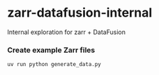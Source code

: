 # zarr-datafusion-internal

Internal exploration for zarr + DataFusion

### Create example Zarr files

```bash
uv run python generate_data.py
```
